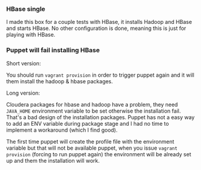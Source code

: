 ### HBase single

I made this box for a couple tests with HBase, it installs Hadoop and HBase and
starts HBase. No other configuration is done, meaning this is just for playing
with HBase. 

### Puppet will fail installing HBase

Short version:

You should run `vagrant provision` in order to trigger puppet
again and it will them install the hadoop & hbase packages.

Long version:

Cloudera packages for hbase and hadoop have a problem, they need `JAVA_HOME`
environment variable to be set otherwise the installation fail. That's a bad
design of the installation packages. Puppet has not a easy way to add an ENV
variable during package stage and I had no time to implement a workaround (which
I find good). 

The first time puppet will create the profile file with the environment variable
but that will not be available puppet, when you issue `vagrant provision`
(forcing to run puppet again) the environment will be already set up and them
the installation will work.
